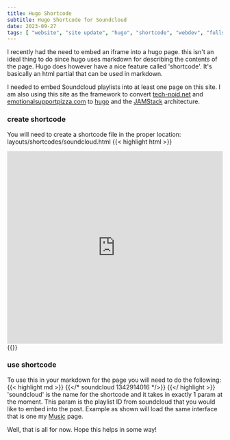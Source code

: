 ```yaml
---
title: Hugo Shortcode
subtitle: Hugo Shortcode for Soundcloud
date: 2023-09-27
tags: [ "website", "site update", "hugo", "shortcode", "webdev", "fullstack" ]
---
```


I recently had the need to embed an iframe into a hugo page.  this isn't an ideal thing to do since hugo uses markdown for describing the contents of the page.  Hugo does however have a nice feature called 'shortcode'.  It's basically an html partial that can be used in markdown.

I needed to embed Soundcloud playlists into at least one page on this site.  I am also using this site as the framework to convert [tech-noid.net](https://tech-noid.net/) and [emotionalsupportpizza.com](https://emotionalsupportpizza.com/) to [hugo](https://gohugo.io/) and the [JAMStack](https://en.wikipedia.org/wiki/Jamstack) architecture.


### create shortcode
You will need to create a shortcode file in the proper location:
    layouts/shortcodes/soundcloud.html
{{< highlight html >}}
<div class="embed soundcloud-player">
    <iframe width="100%" height="450" scrolling="no" frameborder="no" allow="autoplay" 
    src="https://w.soundcloud.com/player/?url=https%3A//api.soundcloud.com/playlists/{{ index .Params 0 }}&color=%23c9622e&auto_play=false&hide_related=false&show_comments=true&show_user=true&show_reposts=false&show_teaser=true"></iframe>
</div>
{{</ highlight >}}

### use shortcode
To use this in your markdown for the page you will need to do the following:
{{< highlight md >}}
    {{</* soundcloud 1342914016 */>}} 
{{</ highlight >}}
'soundcloud' is the name for the shortcode and it takes in exactly 1 param at the moment.  This param is the playlist ID from soundcloud that you would like to embed into the post.  Example as shown will load the same interface that is one my [Music](htttps://mrcupp.com/page/music/) page.


Well, that is all for now.  Hope this helps in some way!